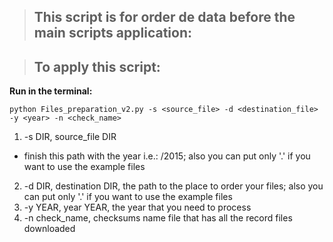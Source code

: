 >## This script is for order de data before the main scripts application:


>## To apply this script:
**Run in the terminal:**

    python Files_preparation_v2.py -s <source_file> -d <destination_file> -y <year> -n <check_name>
1. -s DIR, source_file DIR
- finish this path with the year i.e.: /2015; also you can put only '.' if you want to use the example files
2. -d DIR, destination DIR, the path to the place to order your files; also you can put only '.' if you want to use the example files
3. -y YEAR, year YEAR, the year that you need to process
4. -n check_name, checksums name file that has all the record files downloaded
